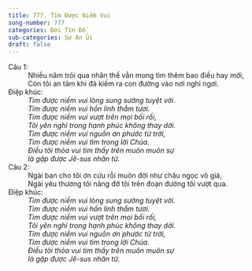 ```yaml
---
title: 777. Tìm Được Niềm Vui
song-number: 777
categories: Đời Tín Đồ
sub-categories: Sự An Ủi
draft: false
---
```

<dl><dt>Câu 1:</dt><dd data-verse="1">Nhiều năm trôi qua nhân thế vẫn mong tìm thêm bao điều hay mới, <br/>Còn tôi an tâm khi đã kiếm ra con đường vào nơi nghỉ ngơi. </dd><dt>Điệp khúc:</dt><dd data-chorus="1"><em>Tìm được niềm vui lòng sung sướng tuyệt vời. <br/>Tìm được niềm vui hồn linh thắm tươi. <br/>Tìm được niềm vui vượt trên mọi bối rối, <br/>Tôi yên nghỉ trong hạnh phúc không thay dời. <br/>Tìm được niềm vui nguồn ơn phước từ trời, <br/>Tìm được niềm vui tìm trong lời Chúa. <br/>Điều tôi thỏa vui tìm thấy trên muôn muôn sự <br/>là gặp được Jê-sus nhân từ. </em></dd><dt>Câu 2:</dt><dd data-verse="2">Ngài ban cho tôi ơn cứu rỗi muôn đời như châu ngọc vô giá, <br/>Ngài yêu thương tôi nâng đỡ tôi trên đoạn đường tôi vượt qua. </dd><dt>Điệp khúc:</dt><dd data-chorus="1"><em>Tìm được niềm vui lòng sung sướng tuyệt vời. <br/>Tìm được niềm vui hồn linh thắm tươi. <br/>Tìm được niềm vui vượt trên mọi bối rối, <br/>Tôi yên nghỉ trong hạnh phúc không thay dời. <br/>Tìm được niềm vui nguồn ơn phước từ trời, <br/>Tìm được niềm vui tìm trong lời Chúa. <br/>Điều tôi thỏa vui tìm thấy trên muôn muôn sự <br/>là gặp được Jê-sus nhân từ. </em></dd></dl>